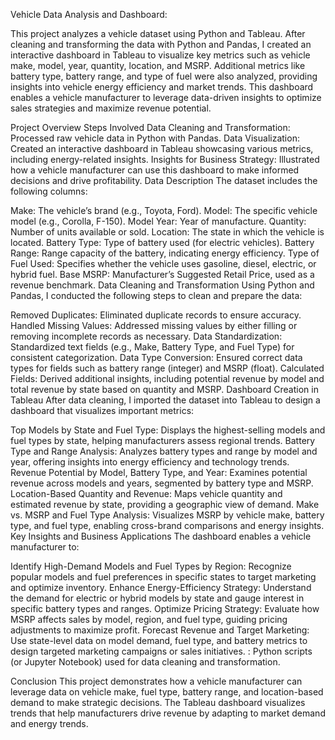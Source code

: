 Vehicle Data Analysis and Dashboard:

This project analyzes a vehicle dataset using Python and Tableau. After cleaning and transforming the data with Python and Pandas, 
I created an interactive dashboard in Tableau to visualize key metrics such as vehicle make, model, year, quantity, location, and MSRP. 
Additional metrics like battery type, battery range, and type of fuel were also analyzed, providing insights into vehicle energy efficiency and market trends. 
This dashboard enables a vehicle manufacturer to leverage data-driven insights to optimize sales strategies and maximize revenue potential.

Project Overview
Steps Involved
Data Cleaning and Transformation: Processed raw vehicle data in Python with Pandas.
Data Visualization: Created an interactive dashboard in Tableau showcasing various metrics, including energy-related insights.
Insights for Business Strategy: Illustrated how a vehicle manufacturer can use this dashboard to make informed decisions and drive profitability.
Data Description
The dataset includes the following columns:

Make: The vehicle’s brand (e.g., Toyota, Ford).
Model: The specific vehicle model (e.g., Corolla, F-150).
Model Year: Year of manufacture.
Quantity: Number of units available or sold.
Location: The state in which the vehicle is located.
Battery Type: Type of battery used (for electric vehicles).
Battery Range: Range capacity of the battery, indicating energy efficiency.
Type of Fuel Used: Specifies whether the vehicle uses gasoline, diesel, electric, or hybrid fuel.
Base MSRP: Manufacturer’s Suggested Retail Price, used as a revenue benchmark.
Data Cleaning and Transformation
Using Python and Pandas, I conducted the following steps to clean and prepare the data:

Removed Duplicates: Eliminated duplicate records to ensure accuracy.
Handled Missing Values: Addressed missing values by either filling or removing incomplete records as necessary.
Data Standardization: Standardized text fields (e.g., Make, Battery Type, and Fuel Type) for consistent categorization.
Data Type Conversion: Ensured correct data types for fields such as battery range (integer) and MSRP (float).
Calculated Fields: Derived additional insights, including potential revenue by model and total revenue by state based on quantity and MSRP.
Dashboard Creation in Tableau
After data cleaning, I imported the dataset into Tableau to design a dashboard that visualizes important metrics:

Top Models by State and Fuel Type: Displays the highest-selling models and fuel types by state, helping manufacturers assess regional trends.
Battery Type and Range Analysis: Analyzes battery types and range by model and year, offering insights into energy efficiency and technology trends.
Revenue Potential by Model, Battery Type, and Year: Examines potential revenue across models and years, segmented by battery type and MSRP.
Location-Based Quantity and Revenue: Maps vehicle quantity and estimated revenue by state, providing a geographic view of demand.
Make vs. MSRP and Fuel Type Analysis: Visualizes MSRP by vehicle make, battery type, and fuel type, enabling cross-brand comparisons and energy insights.
Key Insights and Business Applications
The dashboard enables a vehicle manufacturer to:

Identify High-Demand Models and Fuel Types by Region: Recognize popular models and fuel preferences in specific states to target marketing and optimize inventory.
Enhance Energy-Efficiency Strategy: Understand the demand for electric or hybrid models by state and gauge interest in specific battery types and ranges.
Optimize Pricing Strategy: Evaluate how MSRP affects sales by model, region, and fuel type, guiding pricing adjustments to maximize profit.
Forecast Revenue and Target Marketing: Use state-level data on model demand, fuel type, and battery metrics to design targeted marketing campaigns or sales initiatives.
: Python scripts (or Jupyter Notebook) used for data cleaning and transformation.

Conclusion
This project demonstrates how a vehicle manufacturer can leverage data on vehicle make, fuel type, battery range, and location-based demand to make strategic decisions. 
The Tableau dashboard visualizes trends that help manufacturers drive revenue by adapting to market demand and energy trends.

